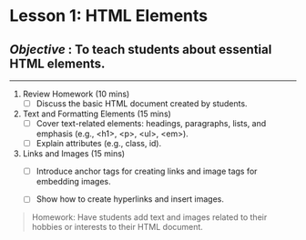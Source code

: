 # Lesson 1: HTML Elements
## *Objective* : To teach students about essential HTML elements.
---------------------------------------------------------------------------------------------------------

1. Review Homework (10 mins)  
    - [ ] Discuss the basic HTML document created by students.

2. Text and Formatting Elements (15 mins)  
    - [ ] Cover text-related elements: headings, paragraphs, lists, and emphasis (e.g., \<h1>, \<p>, \<ul>, \<em>).  
    - [ ] Explain attributes (e.g., class, id).  

3. Links and Images (15 mins)  
    - [ ] Introduce anchor tags for creating links and image tags for embedding images.  
    - [ ] Show how to create hyperlinks and insert images.  


> Homework: Have students add text and images related to their hobbies or interests to their HTML document.

